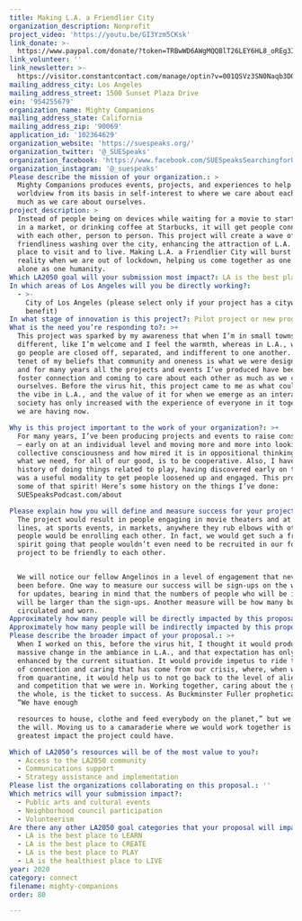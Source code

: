```yaml
---
title: Making L.A. a Friendlier City
organization_description: Nonprofit
project_video: 'https://youtu.be/GI3Yzm5CKsk'
link_donate: >-
  https://www.paypal.com/donate/?token=TRBwWD6AWgMQQBlT26LEY6HL8_oREg3Io2iq99DzOGXaKPamVVAcN0QVnOWcCIP6y4VonW&country.x=US&locale.x=US
link_volunteer: ''
link_newsletter: >-
  https://visitor.constantcontact.com/manage/optin?v=001QSVz3SN0Naqb3DOueVPu2y8chQ5SkaaL
mailing_address_city: Los Angeles
mailing_address_street: 1500 Sunset Plaza Drive
ein: '954255679'
organization_name: Mighty Companions
mailing_address_state: California
mailing_address_zip: '90069'
application_id: '102364629'
organization_website: 'https://suespeaks.org/'
organization_twitter: '@_SUESpeaks'
organization_facebook: 'https://www.facebook.com/SUESpeaksSearchingforUnityinEverything/'
organization_instagram: '@_suespeaks'
Please describe the mission of your organization.: >
  Mighty Companions produces events, projects, and experiences to help shift our
  worldview from its basis in self-interest to where we care about each other as
  much as we care about ourselves.
project_description: >
  Instead of people being on devices while waiting for a movie to start, on line
  in a market, or drinking coffee at Starbucks, it will get people connecting
  with each other, person to person. This project will create a wave of
  friendliness washing over the city, enhancing the attraction of L.A. as a
  place to visit and to live. Making L.A. a Friendlier City will burst into
  reality when we are out of lockdown, helping us come together as one city let
  alone as one humanity.
Which LA2050 goal will your submission most impact?: LA is the best place to CONNECT
In which areas of Los Angeles will you be directly working?:
  - >-
    City of Los Angeles (please select only if your project has a citywide
    benefit)
In what stage of innovation is this project?: Pilot project or new program (testing or implementing a new idea)
What is the need you’re responding to?: >+
  This project was sparked by my awareness that when I’m in small towns it feels
  different, like I’m welcome and I feel the warmth, whereas in L.A., wherever I
  go people are closed off, separated, and indifferent to one another. It’s a
  tenet of my beliefs that community and oneness is what we were designed for
  and for many years all the projects and events I‘ve produced have been to
  foster connection and coming to care about each other as much as we care about
  ourselves. Before the virus hit, this project came to me as what could change
  the vibe in L.A., and the value of it for when we emerge as an interactive
  society has only increased with the experience of everyone in it together that
  we are having now.

Why is this project important to the work of your organization?: >+
  For many years, I’ve been producing projects and events to raise consciousness
  – early on at an individual level and moving more and more into looking at the
  collective consciousness and how mired it is in oppositional thinking where
  what we need, for all of our good, is to be cooperative. Also, I have a
  history of doing things related to play, having discovered early on that it
  was a useful modality to get people loosened up and engaged. This project has
  some of that spirit! Here’s some history on the things I’ve done:
  SUESpeaksPodcast.com/about

Please explain how you will define and measure success for your project.: >
  The project would result in people engaging in movie theaters and at plays, on
  lines, at sports events, in markets, anywhere they rub elbows with others,
  people would be enrolling each other. In fact, we would get such a friendly
  spirit going that people wouldn’t even need to be recruited in our formal
  project to be friendly to each other. 


  We will notice our fellow Angelinos in a level of engagement that never has
  been before. One way to measure our success will be sign-ups on the website
  for updates, bearing in mind that the numbers of people who will be involved
  will be larger than the sign-ups. Another measure will be how many buttons get
  circulated and worn.
Approximately how many people will be directly impacted by this proposal?: '4000000'
Approximately how many people will be indirectly impacted by this proposal?: '320000000'
Please describe the broader impact of your proposal.: >+
  When I worked on this, before the virus hit, I thought it would produce
  massive change in the ambiance in L.A., and that expectation has only been
  enhanced by the current situation. It would provide impetus to ride the wave
  of connection and caring that has come from our crisis, where, when we emerge
  from quarantine, it would help us to not go back to the level of alienation
  and competition that we were in. Working together, caring about the good of
  the whole, is the ticket to success. As Buckminster Fuller prophetically said,
  “We have enough

  resources to house, clothe and feed everybody on the planet,” but we just lack
  the will. Moving us to a camaraderie where we would work together is the
  greatest impact the project could have.

Which of LA2050’s resources will be of the most value to you?:
  - Access to the LA2050 community
  - Communications support
  - Strategy assistance and implementation
Please list the organizations collaborating on this proposal.: ''
Which metrics will your submission impact?:
  - Public arts and cultural events
  - Neighborhood council participation
  - Volunteerism
Are there any other LA2050 goal categories that your proposal will impact?:
  - LA is the best place to LEARN
  - LA is the best place to CREATE
  - LA is the best place to PLAY
  - LA is the healthiest place to LIVE
year: 2020
category: connect
filename: mighty-companions
order: 80

---
```

